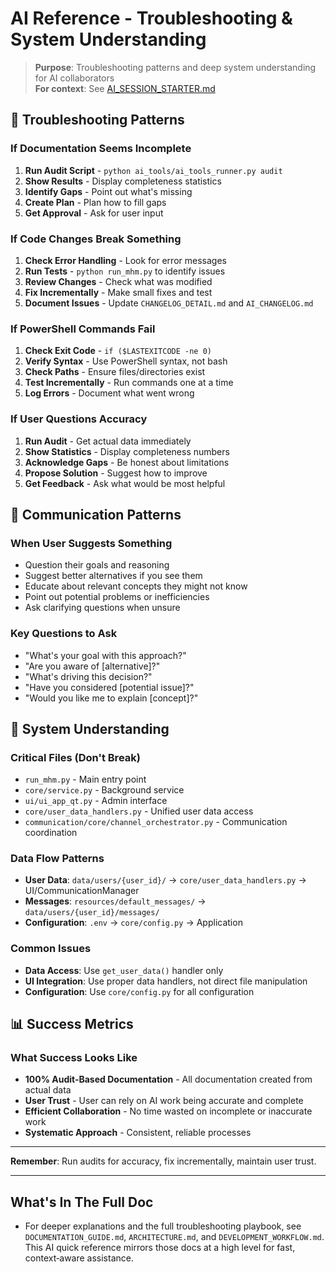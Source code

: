 # AI Reference - Troubleshooting & System Understanding

> **Purpose**: Troubleshooting patterns and deep system understanding for AI collaborators  
> **For context**: See [AI_SESSION_STARTER.md](AI_SESSION_STARTER.md)

## 🚨 **Troubleshooting Patterns**

### **If Documentation Seems Incomplete**
1. **Run Audit Script** - `python ai_tools/ai_tools_runner.py audit`
2. **Show Results** - Display completeness statistics
3. **Identify Gaps** - Point out what's missing
4. **Create Plan** - Plan how to fill gaps
5. **Get Approval** - Ask for user input

### **If Code Changes Break Something**
1. **Check Error Handling** - Look for error messages
2. **Run Tests** - `python run_mhm.py` to identify issues
3. **Review Changes** - Check what was modified
4. **Fix Incrementally** - Make small fixes and test
5. **Document Issues** - Update `CHANGELOG_DETAIL.md` and `AI_CHANGELOG.md`

### **If PowerShell Commands Fail**
1. **Check Exit Code** - `if ($LASTEXITCODE -ne 0)`
2. **Verify Syntax** - Use PowerShell syntax, not bash
3. **Check Paths** - Ensure files/directories exist
4. **Test Incrementally** - Run commands one at a time
5. **Log Errors** - Document what went wrong

### **If User Questions Accuracy**
1. **Run Audit** - Get actual data immediately
2. **Show Statistics** - Display completeness numbers
3. **Acknowledge Gaps** - Be honest about limitations
4. **Propose Solution** - Suggest how to improve
5. **Get Feedback** - Ask what would be most helpful

## 💬 **Communication Patterns**

### **When User Suggests Something**
- Question their goals and reasoning
- Suggest better alternatives if you see them
- Educate about relevant concepts they might not know
- Point out potential problems or inefficiencies
- Ask clarifying questions when unsure

### **Key Questions to Ask**
- "What's your goal with this approach?"
- "Are you aware of [alternative]?"
- "What's driving this decision?"
- "Have you considered [potential issue]?"
- "Would you like me to explain [concept]?"

## 🎯 **System Understanding**

### **Critical Files (Don't Break)**
- `run_mhm.py` - Main entry point
- `core/service.py` - Background service
- `ui/ui_app_qt.py` - Admin interface
- `core/user_data_handlers.py` - Unified user data access
- `communication/core/channel_orchestrator.py` - Communication coordination

### **Data Flow Patterns**
- **User Data**: `data/users/{user_id}/` → `core/user_data_handlers.py` → UI/CommunicationManager
- **Messages**: `resources/default_messages/` → `data/users/{user_id}/messages/`
- **Configuration**: `.env` → `core/config.py` → Application

### **Common Issues**
- **Data Access**: Use `get_user_data()` handler only
- **UI Integration**: Use proper data handlers, not direct file manipulation
- **Configuration**: Use `core/config.py` for all configuration

## 📊 **Success Metrics**

### **What Success Looks Like**
- **100% Audit-Based Documentation** - All documentation created from actual data
- **User Trust** - User can rely on AI work being accurate and complete
- **Efficient Collaboration** - No time wasted on incomplete or inaccurate work
- **Systematic Approach** - Consistent, reliable processes

---

**Remember**: Run audits for accuracy, fix incrementally, maintain user trust. 

---

## What's In The Full Doc
- For deeper explanations and the full troubleshooting playbook, see `DOCUMENTATION_GUIDE.md`, `ARCHITECTURE.md`, and `DEVELOPMENT_WORKFLOW.md`. This AI quick reference mirrors those docs at a high level for fast, context‑aware assistance.
